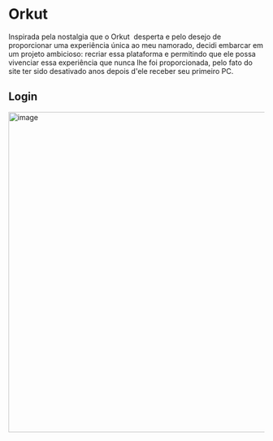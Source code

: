 # Orkut
Inspirada pela nostalgia que o Orkut  desperta e pelo desejo de proporcionar uma experiência única ao meu namorado, decidi embarcar em um projeto ambicioso: recriar essa plataforma e permitindo que ele possa vivenciar essa experiência que nunca lhe foi proporcionada, pelo fato do site ter sido desativado anos depois d'ele receber seu primeiro PC.
## Login
<img width="631" alt="image" src="https://github.com/ttpmorp/Orkut/assets/84445011/19994b63-5f4e-4f75-b66a-8d0e81ea15d4">

